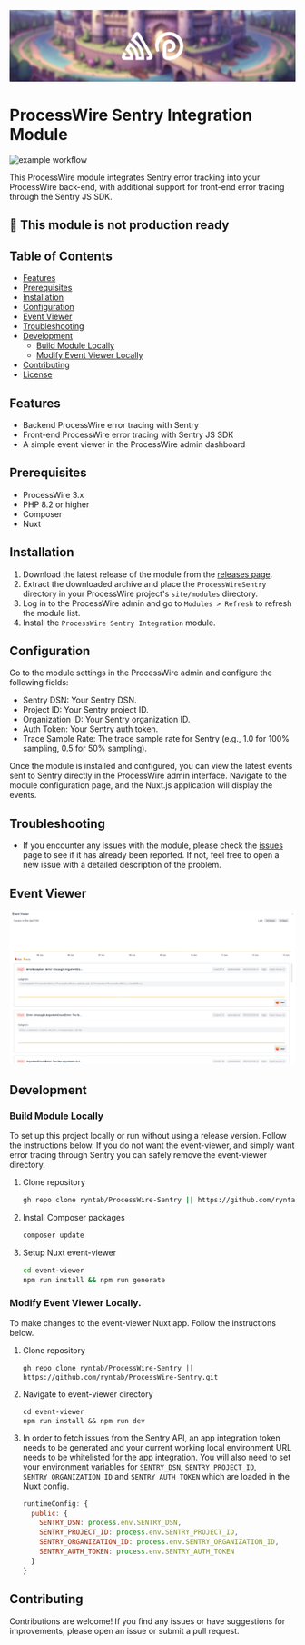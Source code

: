 ![ProcessWire Sentry](/docs/banner.jpg)
# ProcessWire Sentry Integration Module

![example workflow](https://github.com/ryntab/ProcessWire-Sentry/actions/workflows/build.yml/badge.svg)

This ProcessWire module integrates Sentry error tracking into your ProcessWire back-end, with additional support for front-end error tracing through the Sentry JS SDK.

## 🚧 This module is not production ready

## Table of Contents
- [Features](#features)
- [Prerequisites](#prerequisites)
- [Installation](#installation)
- [Configuration](#configuration)
- [Event Viewer](#event-viewer)
- [Troubleshooting](#troubleshooting)
- [Development](#development)
  - [Build Module Locally](#build-module-locally)
  - [Modify Event Viewer Locally](#modify-event-viewer-locally)
- [Contributing](#contributing)
- [License](#license)

## Features
- Backend ProcessWire error tracing with Sentry
- Front-end ProcessWire error tracing with Sentry JS SDK
- A simple event viewer in the ProcessWire admin dashboard

## Prerequisites
- ProcessWire 3.x
- PHP 8.2 or higher
- Composer
- Nuxt

## Installation
1. Download the latest release of the module from the [releases page](https://github.com/ryntab/ProcessWire-Sentry/releases).
2. Extract the downloaded archive and place the `ProcessWireSentry` directory in your ProcessWire project's `site/modules` directory.
3. Log in to the ProcessWire admin and go to `Modules > Refresh` to refresh the module list.
4. Install the `ProcessWire Sentry Integration` module.

## Configuration
Go to the module settings in the ProcessWire admin and configure the following fields:
- Sentry DSN: Your Sentry DSN.
- Project ID: Your Sentry project ID.
- Organization ID: Your Sentry organization ID.
- Auth Token: Your Sentry auth token.
- Trace Sample Rate: The trace sample rate for Sentry (e.g., 1.0 for 100% sampling, 0.5 for 50% sampling).

Once the module is installed and configured, you can view the latest events sent to Sentry directly in the ProcessWire admin interface. Navigate to the module configuration page, and the Nuxt.js application will display the events.

## Troubleshooting
- If you encounter any issues with the module, please check the [issues](https://github.com/ryntab/ProcessWire-Sentry/issues) page to see if it has already been reported. If not, feel free to open a new issue with a detailed description of the problem.
  
## Event Viewer

![ProcessWire Sentry](/docs/event-viewer-demo.gif)

## Development

### Build Module Locally
To set up this project locally or run without using a release version. Follow the instructions below. If you do not want the event-viewer, and simply want error tracing through Sentry you can safely remove the event-viewer directory.

 1. Clone repository
    
	 ```bash
	 gh repo clone ryntab/ProcessWire-Sentry || https://github.com/ryntab/ProcessWire-Sentry.git 
	 ```
  
 3. Install Composer packages
    
	```bash
	composer update
	```
	
 4. Setup Nuxt event-viewer
    
	```bash
	cd event-viewer
	npm run install && npm run generate
	```
 
### Modify Event Viewer Locally.
To make changes to the event-viewer Nuxt app. Follow the instructions below.
  1. Clone repository

      ```
      gh repo clone ryntab/ProcessWire-Sentry || https://github.com/ryntab/ProcessWire-Sentry.git
      ```
3. Navigate to event-viewer directory
   
   ```
   cd event-viewer
   npm run install && npm run dev
   ```
5. In order to fetch issues from the Sentry API, an app integration token needs to be generated and your current working local environment URL needs to be whitelisted for the app integration. You will also need to set your environment variables for `SENTRY_DSN`, `SENTRY_PROJECT_ID`, `SENTRY_ORGANIZATION_ID` and `SENTRY_AUTH_TOKEN` which are loaded in the Nuxt config.
   

    ```js
    runtimeConfig: {
      public: {
        SENTRY_DSN: process.env.SENTRY_DSN,
        SENTRY_PROJECT_ID: process.env.SENTRY_PROJECT_ID,
        SENTRY_ORGANIZATION_ID: process.env.SENTRY_ORGANIZATION_ID,
        SENTRY_AUTH_TOKEN: process.env.SENTRY_AUTH_TOKEN
      }
    }
    ```
    
## Contributing

Contributions are welcome! If you find any issues or have suggestions for improvements, please open an issue or submit a pull request. 
